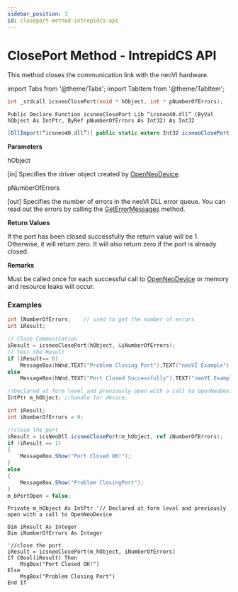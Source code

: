 ```yaml
---
sidebar_position: 3
id: closeport-method-intrepidcs-api
---
```


# ClosePort Method - IntrepidCS API

This method closes the communication link with the neoVI hardware.

import Tabs from '@theme/Tabs';
import TabItem from '@theme/TabItem';

<Tabs>
<TabItem value="cpp" label="C/C++ Declare" default>

```cpp
int _stdcall icsneoClosePort(void * hObject, int * pNumberOfErrors);
```
</TabItem>

<TabItem value="vbnet" label="Visual Basic .NET Declare">

```vbnet
Public Declare Function icsneoClosePort Lib “icsneo40.dll” (ByVal hObject As IntPtr, ByRef pNumberOfErrors As Int32) As Int32
```
</TabItem>

<TabItem value="c#" label="C# Declare">

```csharp
[DllImport(“icsneo40.dll”)] public static extern Int32 icsneoClosePort(IntPtr hObject, ref Int32 pNumberOfErrors);
```
</TabItem>
</Tabs>

**Parameters**

hObject

\[in] Specifies the driver object created by [OpenNeoDevice](openneodevice-method-intrepidcs-api).

pNumberOfErrors

\[out] Specifies the number of errors in the neoVI DLL error queue. You can read out the errors by calling the [GetErrorMessages](../error-functions-overview-intrepidcs-api/geterrormessages-method-intrepidcs-api) method.

**Return Values**

If the port has been closed successfully the return value will be 1. Otherwise, it will return zero. It will also return zero if the port is already closed.

**Remarks**

Must be called once for each successful call to [OpenNeoDevice](openneodevice-method-intrepidcs-api) or memory and resource leaks will occur.

### Examples

<Tabs>
<TabItem value="cpp" label="C/C++ Example" default>

```cpp
int lNumberOfErrors;    // used to get the number of errors
int iResult;

// Close Communication
iResult = icsneoClosePort(hObject, &iNumberOfErrors);
// Test the Result
if (iResult== 0)
    MessageBox(hWnd,TEXT("Problem Closing Port"),TEXT("neoVI Example"),0);
else
    MessageBox(hWnd,TEXT("Port Closed Successfully"),TEXT("neoVI Example"),0);
```
</TabItem>

<TabItem value="c#" label="C# Example">

```csharp
//Declared at form level and previously open with a call to OpenNeoDevice
IntPtr m_hObject; //handle for device,

int iResult;
int iNumberOfErrors = 0;

//close the port
iResult = icsNeoDll.icsneoClosePort(m_hObject, ref iNumberOfErrors);
if (iResult == 1)
{
    MessageBox.Show("Port Closed OK!");
}
else
{
    MessageBox.Show("Problem ClosingPort");
}
m_bPortOpen = false;

```
</TabItem>

<TabItem value="vbnet" label="Visual Basic .NET Example">

```vbnet
Private m_hObject As IntPtr '// Declared at form level and previously open with a call to OpenNeoDevice

Dim iResult As Integer
Dim iNumberOfErrors As Integer

'//close the port
iResult = icsneoClosePort(m_hObject, iNumberOfErrors)
If CBool(iResult) Then
    MsgBox("Port Closed OK!")
Else
    MsgBox("Problem Closing Port")
End If
```
</TabItem>
</Tabs>